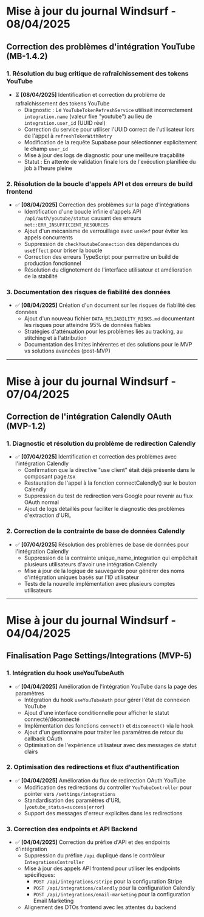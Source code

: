 # Mise à jour du journal Windsurf - 08/04/2025

## Correction des problèmes d'intégration YouTube (MB-1.4.2)

### 1. Résolution du bug critique de rafraîchissement des tokens YouTube

- ⏳ **[08/04/2025]** Identification et correction du problème de rafraîchissement des tokens YouTube
  - Diagnostic : Le `YouTubeTokenRefreshService` utilisait incorrectement `integration.name` (valeur fixe "youtube") au lieu de `integration.user_id` (UUID réel)
  - Correction du service pour utiliser l'UUID correct de l'utilisateur lors de l'appel à `refreshTokenWithRetry`
  - Modification de la requête Supabase pour sélectionner explicitement le champ `user_id`
  - Mise à jour des logs de diagnostic pour une meilleure traçabilité
  - Statut : En attente de validation finale lors de l'exécution planifiée du job à l'heure pleine

### 2. Résolution de la boucle d'appels API et des erreurs de build frontend

- ✅ **[08/04/2025]** Correction des problèmes sur la page d'intégrations
  - Identification d'une boucle infinie d'appels API `/api/auth/youtube/status` causant des erreurs `net::ERR_INSUFFICIENT_RESOURCES`
  - Ajout d'un mécanisme de verrouillage avec `useRef` pour éviter les appels concurrents
  - Suppression de `checkYoutubeConnection` des dépendances du `useEffect` pour briser la boucle
  - Correction des erreurs TypeScript pour permettre un build de production fonctionnel
  - Résolution du clignotement de l'interface utilisateur et amélioration de la stabilité

### 3. Documentation des risques de fiabilité des données

- ✅ **[08/04/2025]** Création d'un document sur les risques de fiabilité des données
  - Ajout d'un nouveau fichier `DATA_RELIABILITY_RISKS.md` documentant les risques pour atteindre 95% de données fiables
  - Stratégies d'atténuation pour les problèmes liés au tracking, au stitching et à l'attribution
  - Documentation des limites inhérentes et des solutions pour le MVP vs solutions avancées (post-MVP)

---

# Mise à jour du journal Windsurf - 07/04/2025

## Correction de l'intégration Calendly OAuth (MVP-1.2)

### 1. Diagnostic et résolution du problème de redirection Calendly

- ✅ **[07/04/2025]** Identification et correction des problèmes avec l'intégration Calendly
  - Confirmation que la directive "use client" était déjà présente dans le composant page.tsx
  - Restauration de l'appel à la fonction connectCalendly() sur le bouton Calendly
  - Suppression du test de redirection vers Google pour revenir au flux OAuth normal
  - Ajout de logs détaillés pour faciliter le diagnostic des problèmes d'extraction d'URL

### 2. Correction de la contrainte de base de données Calendly

- ✅ **[07/04/2025]** Résolution des problèmes de base de données pour l'intégration Calendly
  - Suppression de la contrainte unique_name_integration qui empêchait plusieurs utilisateurs d'avoir une intégration Calendly
  - Mise à jour de la logique de sauvegarde pour générer des noms d'intégration uniques basés sur l'ID utilisateur
  - Tests de la nouvelle implémentation avec plusieurs comptes utilisateurs

---

# Mise à jour du journal Windsurf - 04/04/2025

## Finalisation Page Settings/Integrations (MVP-5)

### 1. Intégration du hook useYouTubeAuth

- ✅ **[04/04/2025]** Amélioration de l'intégration YouTube dans la page des paramètres
  - Intégration du hook `useYouTubeAuth` pour gérer l'état de connexion YouTube
  - Ajout d'une interface conditionnelle pour afficher le statut connecté/déconnecté
  - Implémentation des fonctions `connect()` et `disconnect()` via le hook
  - Ajout d'un gestionnaire pour traiter les paramètres de retour du callback OAuth
  - Optimisation de l'expérience utilisateur avec des messages de statut clairs

### 2. Optimisation des redirections et flux d'authentification

- ✅ **[04/04/2025]** Amélioration du flux de redirection OAuth YouTube
  - Modification des redirections du controller `YouTubeController` pour pointer vers `/settings/integrations`
  - Standardisation des paramètres d'URL (`youtube_status=success|error`)
  - Support des messages d'erreur explicites dans les redirections

### 3. Correction des endpoints et API Backend

- ✅ **[04/04/2025]** Correction du préfixe d'API et des endpoints d'intégration
  - Suppression du préfixe `/api` dupliqué dans le contrôleur `IntegrationsController`
  - Mise à jour des appels API frontend pour utiliser les endpoints spécifiques:
    - `POST /api/integrations/stripe` pour la configuration Stripe
    - `POST /api/integrations/calendly` pour la configuration Calendly
    - `POST /api/integrations/email-marketing` pour la configuration Email Marketing
  - Alignement des DTOs frontend avec les attentes du backend
